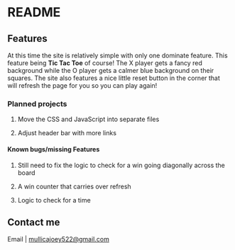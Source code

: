 # README

## Features
At this time the site is relatively simple with only one dominate feature. This feature being **Tic Tac Toe** of course! The X player gets a fancy red background while the O player gets a calmer blue background on their squares. The site also features a nice little reset button in the corner that will refresh the page for you so you can play again!

### Planned projects

1. Move the CSS and JavaScript into separate files

2. Adjust header bar with more links

#### Known bugs/missing Features

1. Still need to fix the logic to check for a win going diagonally across the board

2. A win counter that carries over refresh

3. Logic to check for a time

Contact me
---
Email | mullicajoey522@gmail.com
